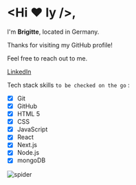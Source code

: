 # <Hi ♥ ly />,

I'm **Brigitte**, located in Germany. <br>

Thanks for visiting my GitHub profile! <br>

Feel free to reach out to me. <br>

[LinkedIn](https://fi.linkedin.com/in/brigitte-lanz-2ba30751?trk=people-guest_people_search-card)

Tech stack skills `to be checked on the go` :<br>
- [x] Git
- [x] GitHub
- [x] HTML 5
- [x] CSS
- [x] JavaScript
- [x] React
- [x] Next.js
- [x] Node.js
- [x] mongoDB

![spider](https://encrypted-tbn0.gstatic.com/images?q=tbn:ANd9GcTzkIkpBH-KZcKpetd_CWFHxUUKknr7O9SdpA&s)
